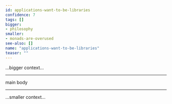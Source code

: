 ```yaml
---
id: applications-want-to-be-libraries
confidence: 7
tags: []
bigger:
- philosophy
smaller:
- monads-are-overused
see-also: []
name: "applications-want-to-be-libraries"
teaser: ""
---
```



...bigger context...

---

main body

---

...smaller context...
